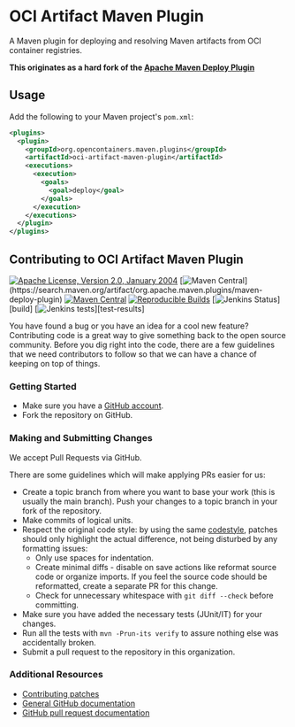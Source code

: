 <!---
 Licensed to the Apache Software Foundation (ASF) under one or more
 contributor license agreements.  See the NOTICE file distributed with
 this work for additional information regarding copyright ownership.
 The ASF licenses this file to You under the Apache License, Version 2.0
 (the "License"); you may not use this file except in compliance with
 the License.  You may obtain a copy of the License at

      http://www.apache.org/licenses/LICENSE-2.0

 Unless required by applicable law or agreed to in writing, software
 distributed under the License is distributed on an "AS IS" BASIS,
 WITHOUT WARRANTIES OR CONDITIONS OF ANY KIND, either express or implied.
 See the License for the specific language governing permissions and
 limitations under the License.
-->
# OCI Artifact Maven Plugin

A Maven plugin for deploying and resolving Maven artifacts from OCI container registries.

**This originates as a hard fork of the [Apache Maven Deploy Plugin](https://maven.apache.org/plugins/maven-deploy-plugin/)**

## Usage

Add the following to your Maven project's `pom.xml`:

```xml
<plugins>
  <plugin>
    <groupId>org.opencontainers.maven.plugins</groupId>
    <artifactId>oci-artifact-maven-plugin</artifactId>
    <executions>
      <execution>
        <goals>
          <goal>deploy</goal>
        </goals>
      </execution>
    </executions>
  </plugin>
</plugins>
```

## Contributing to OCI Artifact Maven Plugin


[![Apache License, Version 2.0, January 2004](https://img.shields.io/github/license/apache/maven.svg?label=License)][license]
[![Maven Central](https://img.shields.io/maven-central/v/org.apache.maven.plugins/maven-deploy-plugin.svg?label=Maven%20Central&versionPrefix=3.)](https://search.maven.org/artifact/org.apache.maven.plugins/maven-deploy-plugin)
[![Maven Central](https://img.shields.io/maven-central/v/org.apache.maven.plugins/maven-deploy-plugin.svg?label=Maven%20Central)](https://search.maven.org/artifact/org.apache.maven.plugins/maven-deploy-plugin)
[![Reproducible Builds](https://img.shields.io/badge/Reproducible_Builds-ok-green?labelColor=blue)](https://github.com/jvm-repo-rebuild/reproducible-central/blob/master/content/org/apache/maven/plugins/maven-deploy-plugin/README.md)
[![Jenkins Status](https://img.shields.io/jenkins/s/https/ci-maven.apache.org/job/Maven/job/maven-box/job/maven-deploy-plugin/job/master.svg?)][build]
[![Jenkins tests](https://img.shields.io/jenkins/t/https/ci-maven.apache.org/job/Maven/job/maven-box/job/maven-deploy-plugin/job/master.svg?)][test-results]


You have found a bug or you have an idea for a cool new feature? Contributing
code is a great way to give something back to the open source community. Before
you dig right into the code, there are a few guidelines that we need
contributors to follow so that we can have a chance of keeping on top of
things.

### Getting Started

- Make sure you have a [GitHub account](https://github.com/signup/free).
- Fork the repository on GitHub.

### Making and Submitting Changes

We accept Pull Requests via GitHub.

There are some guidelines which will make applying PRs easier for us:

- Create a topic branch from where you want to base your work (this is usually the main branch).
  Push your changes to a topic branch in your fork of the repository.
- Make commits of logical units.
- Respect the original code style: by using the same [codestyle][code-style],
  patches should only highlight the actual difference, not being disturbed by any formatting issues:
  - Only use spaces for indentation.
  - Create minimal diffs - disable on save actions like reformat source code or organize imports. 
    If you feel the source code should be reformatted, create a separate PR for this change.
  - Check for unnecessary whitespace with `git diff --check` before committing.
- Make sure you have added the necessary tests (JUnit/IT) for your changes.
- Run all the tests with `mvn -Prun-its verify` to assure nothing else was accidentally broken.
- Submit a pull request to the repository in this organization.

### Additional Resources

- [Contributing patches](https://maven.apache.org/guides/development/guide-maven-development.html#Creating_and_submitting_a_patch)
- [General GitHub documentation](https://help.github.com/)
- [GitHub pull request documentation](https://help.github.com/send-pull-requests/)

[license]: https://www.apache.org/licenses/LICENSE-2.0
[code-style]: https://maven.apache.org/developers/conventions/code.html
[maven-wiki]: https://cwiki.apache.org/confluence/display/MAVEN/Index
[test-results]: https://ci-maven.apache.org/job/Maven/job/maven-box/job/maven-deploy-plugin/job/master/lastCompletedBuild/testReport/
[build]: https://ci-maven.apache.org/job/Maven/job/maven-box/job/maven-deploy-plugin/job/master/
